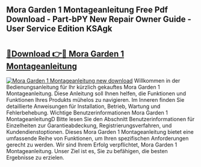 ## Mora Garden 1 Montageanleitung Free Pdf Download - Part-bPY New Repair Owner Guide - User Service Edition KSAgk

# <h2><a href="http://df6sp6.blite.top/?on=Mora+Garden+1+Montageanleitung">🔗Download 👉🔴 Mora Garden 1 Montageanleitung</a></h2>

[![Mora Garden 1 Montageanleitung new download](https://i.imgur.com/lujVjoI.png)](http://df6sp6.blite.top/?on=Mora+Garden+1+Montageanleitung)
Willkommen in der Bedienungsanleitung für Ihr kürzlich gekauftes Mora Garden 1 Montageanleitung. Diese Anleitung soll Ihnen helfen, die Funktionen und Funktionen Ihres Produkts mühelos zu navigieren. Im Inneren finden Sie detaillierte Anweisungen für Installation, Betrieb, Wartung und Fehlerbehebung. Wichtige Benutzerinformationen Mora Garden 1 MontageanleitungD Bitte lesen Sie den Abschnitt Benutzerinformationen für Einzelheiten zur Garantieabdeckung, Registrierungsverfahren, und Kundendienstoptionen. Dieses Mora Garden 1 Montageanleitung bietet eine umfassende Reihe von Funktionen, um Ihren spezifischen Anforderungen gerecht zu werden. Wir sind Ihrem Erfolg verpflichtet, Mora Garden 1 Montageanleitung. Unser Ziel ist es, Sie zu befähigen, die besten Ergebnisse zu erzielen.
